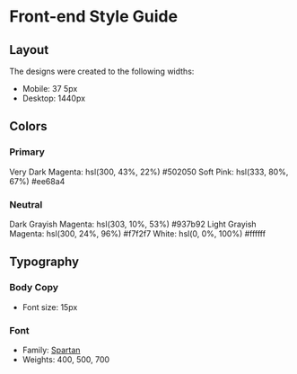 # Front-end Style Guide

## Layout

The designs were created to the following widths:

- Mobile: 37                 5px
- Desktop: 1440px

## Colors

### Primary

Very Dark Magenta: hsl(300, 43%, 22%)               #502050
Soft Pink: hsl(333, 80%, 67%)                       #ee68a4

### Neutral

Dark Grayish Magenta: hsl(303, 10%, 53%)            #937b92
Light Grayish Magenta: hsl(300, 24%, 96%)           #f7f2f7
White: hsl(0, 0%, 100%)                             #ffffff

## Typography

### Body Copy

- Font size: 15px

### Font

- Family: [Spartan](https://fonts.google.com/specimen/Spartan)
- Weights: 400, 500, 700
